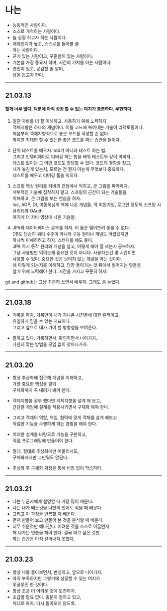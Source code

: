 # 나는
* 능동적인 사람이다.    
* 스스로 개척하는 사람이다.    
* 늘 성장 하고자 하는 사람이다.    
* 매타인지가 높고, 스스로를 돌아볼 줄    
  아는 사람이다.      
* 끈기 있는 사람이고, 꾸준함이 있는 사람이다.         
* 기본을 가장 중요시 하며, 시간의 가치를 아는 사람이다.      
* 연민이 있고, 공감할 줄 알며,     
  남을 돕고자 한다.    
***
## 21.03.13 
#### 할게 너무 많다. 덕분에 아직 성장 할 수 있는 여지가 충분하다. 무한하다. 
1. 일단 자바를 더 잘 이해하고, 사용하기 위해 노력하자.   
객체지향은 하나의 개념이다. 이를 코드에 녹여내는 기술이 리팩토링이다.     
처음부터 객체지향적으로 좋은 코드를 작성할 순 없다.     
하지만 최대한 할 수 있는한 좋은 코드를 짜는 습관을 들이자.   

2. 단위 테스트를 배우자. tdd가 아니라 테스트 하는 법.   
그리고 인텔리제이로 디버깅 하는 법을 배워 테스트와 같이 익히자.   
테스트 없이는 그 어떤 코드도 장담할 수 없다. 코드의 결함을 찾고,   
내가 놓친게 있는지, 모르는 건 뭔지 아는게 무엇보다 중요하다.   
테스트를 배우고 디버깅 툴을 익히자.    

3. 스프링 핵심 원리를 자바의 관점에서 익히고, 큰 그림을 파악하자.   
세부적인 기술에 집착하지 말고, 스프링의 근간이 되는 기술들을   
이해하고, 큰 그림을 보는 연습을 하자.     
Ioc, AOP, DI, 이동욱님의 책에 나온 개념들, 딱 회원가입, 로그인 정도의 스프링 시큐리티와 OAuth     
여기에 더 자바 영상에 나온 기술들.

4. JPA와 데이터베이스 공부를 하자. 이 둘은 떨어뜨려 놓을 수 없다.     
DB도 단순히 쿼리 수준이 아니라 구동 원리나 개념도 어렵겠지만    
하나씩 이해하려고 하자. 스터디를 해도 좋다.    
JPA 역시 동작 원리와 개념을 알고, 어떻게 해야 잘 쓰는지 공부하자.    
그냥 사용법만 익히는게 중요한 것이 아니다. 사용하는건 몇 시간이면      
사용할 수 있다. 중요한 것은 보이지 않는 개념을 아는 것이다.    
왜 이렇게 되는지를 이해하고, 당장 돌아가는 것 뒤에서 벌어지는 일들을   
알기 위해 노력해야 한다. 시간을 가지고 꾸준히 하자.    

git and github는 그냥 꾸준히 쓰면서 배우자. 그래도 좀 늘었다.    
***
## 21.03.18    
* 기록을 하자, 기록만이 내가 지나온 시간들에 대한 흔적이고,   
  유일하게 믿을 수 있는 지표이다.   
  그리고 앞으로 내가 가야 할 방향성을 보여준다.   

* 잘하고 있다. 기록하면서, 확인하면서 나아가자.   
  나한테 맞는 방법을 끊임 없이 찾아나가자.    
***
## 21.03.20    
* 항상 추상화에 접근해 개념을 이해하고,      
  가장 중요한 핵심을 알되    
  구체화까지 꼭 내려가 봐야 한다.    

* 객체지향을 공부 했다면 객체지향을 설계 해 보고,    
  간단한 게임에 설계를 적용시키면서 구체화 해야 한다.   
  
* 그리고 객체의 역할, 책임, 협력에 맞게 객체를 설계 해보고    
  적절한 기능을 수행하게 하는 경험을 해야 한다.  
  
* 이러한 설계를 바탕으로 기능을 구현하고,       
  직접 프로그래밍해 만들어야 한다.        
  
* 절대, 절대로 추상화에만 머물러서도,      
  구체화에서만 그만둬도 안된다.        

* 추상화 후 구체화 과정을 통해 빈틈 없이 학습하라.     
***   
## 21.03.21     
* 나는 누군가에게 설명할 때 가장 많이 배운다.    
* 나는 내가 배운것을 나만의 언어도 적을 때 배운다.    
* 그리고 이 과정을 반복할 때 배운다.    
* 먼저 만들어 보고 만들어 본 것을 분석할 때 배운다.        
* 너무 쉬운것만 해나간다. 어려운 것을 스스로 이끌면서     
  해 나가는 연습을 해야 한다. 결국 하고 싶은 것만     
  하는 습관은 아직 걷어내지 못했다.
***    
## 21.03.23       
* 항상 나를 돌아보면서, 반성하고, 앞으로 나아가자.     
* 아직 부족하지만 그렇기에 성장할 수 있는 여지가    
  무궁무진 한 것이다.   
* 항상 조금 더 어려운 것에 도전하자.    
* 조급할 필요 없다. 충분히 잘하고 있고,    
  제대로 하자. 다시 돌아오지 않도록.
